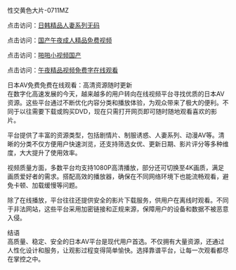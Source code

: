 性交黄色大片-0711MZ

点击访问：<a href="https://heiliaoxqkkct.pages.dev">日韩精品人妻系列无码</a>

点击访问：<a href="https://heiliaozj3tjd.pages.dev">国产午夜成人精品免费视频</a>

点击访问：<a href="https://heiliaowzu4ur.pages.dev">啪啪小视频国产</a>

点击访问：<a href="https://heiliaoxwd5i8.pages.dev">午夜精品视频免费字在线观看</a>

日本AV免费免费在线观看：高清资源随时更新  
在数字化高速发展的今天，越来越多的用户转向在线视频平台寻找优质的日本AV资源。这些平台通过不断优化内容分类和播放体验，为观众带来了极大的便利。不同于以往需要下载或购买DVD，现在只需打开网页即可随时随地观看喜欢的影片。

平台提供了丰富的资源类型，包括剧情片、制服诱惑、人妻系列、动漫AV等。清晰的分类不仅方便用户快速浏览，还支持筛选女优、更新日期、影片评分等多种维度，大大提升了使用效率。

视频质量方面，多数平台均支持1080P高清播放，部分还可切换至4K画质，满足画质爱好者的需求。搭配高效的播放器，确保在不同网络环境下也能流畅观看，避免卡顿、加载缓慢等问题。

除了在线播放，平台往往还提供安全的影片下载服务，供用户在离线时观看。不同于非法网站，这些平台采用加密链接和正规来源，保障用户的设备和数据不被恶意入侵。

结语  
高质量、稳定、安全的日本AV平台是现代用户首选。不仅拥有大量资源，还通过人性化设计和服务，让观影过程变得简单愉快。选择靠谱平台，让每一次观看都尽在掌控之中。

<span style="display:none;">[Canonical link]( )</span>
